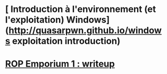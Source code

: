 # [ Introduction à l'environnement (et l'exploitation) Windows](http://quasarpwn.github.io/windows exploitation introduction) 
# [ ROP Emporium 1 : writeup](http://quasarpwn.github.io/blog/ropemporium1)
